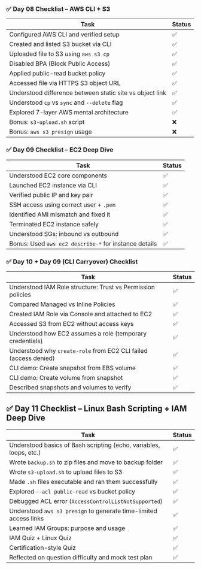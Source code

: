 ### ✅ Day 08 Checklist – AWS CLI + S3

| Task                                                     | Status |
|----------------------------------------------------------|--------|
| Configured AWS CLI and verified setup                    | ✅     |
| Created and listed S3 bucket via CLI                     | ✅     |
| Uploaded file to S3 using `aws s3 cp`                    | ✅     |
| Disabled BPA (Block Public Access)                       | ✅     |
| Applied public-read bucket policy                        | ✅     |
| Accessed file via HTTPS S3 object URL                    | ✅     |
| Understood difference between static site vs object link | ✅     |
| Understood `cp` vs `sync` and `--delete` flag            | ✅     |
| Explored 7-layer AWS mental architecture                 | ✅     |
| Bonus: `s3-upload.sh` script                             | ❌     |
| Bonus: `aws s3 presign` usage                            | ❌     |


### ✅ Day 09 Checklist – EC2 Deep Dive

| Task                                                     | Status |
| -------------------------------------------------------- | ------ |
| Understood EC2 core components                           | ✅      |
| Launched EC2 instance via CLI                            | ✅      |
| Verified public IP and key pair                          | ✅      |
| SSH access using correct user + `.pem`                   | ✅      |
| Identified AMI mismatch and fixed it                     | ✅      |
| Terminated EC2 instance safely                           | ✅      |
| Understood SGs: inbound vs outbound                      | ✅      |
| Bonus: Used `aws ec2 describe-*` for instance details    | ✅      |


### ✅ Day 10 + Day 09 (CLI Carryover) Checklist

| Task                                                                | Status |
|---------------------------------------------------------------------|--------|
| Understood IAM Role structure: Trust vs Permission policies         | ✅     |
| Compared Managed vs Inline Policies                                 | ✅     |
| Created IAM Role via Console and attached to EC2                    | ✅     |
| Accessed S3 from EC2 without access keys                            | ✅     |
| Understood how EC2 assumes a role (temporary credentials)           | ✅     |
| Understood why `create-role` from EC2 CLI failed (access denied)    | ✅     |
| CLI demo: Create snapshot from EBS volume                           | ✅     |
| CLI demo: Create volume from snapshot                               | ✅     |
| Described snapshots and volumes to verify                           | ✅     |


## ✅ Day 11 Checklist – Linux Bash Scripting + IAM Deep Dive

| Task                                                                 | Status |
|----------------------------------------------------------------------|--------|
| Understood basics of Bash scripting (echo, variables, loops, etc.)   | ✅     |
| Wrote `backup.sh` to zip files and move to backup folder             | ✅     |
| Wrote `s3-upload.sh` to upload files to S3                           | ✅     |
| Made `.sh` files executable and ran them successfully                | ✅     |
| Explored `--acl public-read` vs bucket policy                        | ✅     |
| Debugged ACL error (`AccessControlListNotSupported`)                | ✅     |
| Understood `aws s3 presign` to generate time-limited access links    | ✅     |
| Learned IAM Groups: purpose and usage                                | ✅     |
| IAM Quiz + Linux Quiz                                                | ✅     |
| Certification-style Quiz                                             | ✅     |
| Reflected on question difficulty and mock test plan                  | ✅     |

